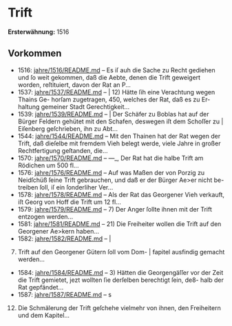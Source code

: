 # Trift

**Ersterwähnung:** 1516

## Vorkommen
- 1516: [jahre/1516/README.md](../jahre/1516/README.md) – Es iſ auh die Sache zu Recht gediehen und ſo weit
gekommen, daß die Aebte, denen die Trift geweigert worden,
reſtituiert, davon der Rat an P...
- 1537: [jahre/1537/README.md](../jahre/1537/README.md) – | 12) Hätte ſih eine Verachtung wegen Thains Ge-
horſam zugetragen, 450, welches der Rat, daß es zu Er-
haltung gemeiner Stadt Gerechtigkeit...
- 1539: [jahre/1539/README.md](../jahre/1539/README.md) – |
Der Schäfer zu Boblas hat auf der Bürger Feldern
gehütet mit den Schafen, deswegen iſt dem Schoſſer zu |
Eiſenberg geſchrieben, ihn zu Abt...
- 1544: [jahre/1544/README.md](../jahre/1544/README.md) – Mit den Thainen hat der Rat wegen der Trift, daß
dieſelbe mit fremdem Vieh belegt werde, viele Jahre in
großer Rechtfertigung geſtanden, die...
- 1570: [jahre/1570/README.md](../jahre/1570/README.md) – —_, Der Rat hat die halbe Trift am Rödichen um 500 fl...
- 1576: [jahre/1576/README.md](../jahre/1576/README.md) – Auf was Maßen der von Porzig zu Neidſchüß ſeine
Trift gebrauchen, und daß er der Bürger Ae>er nicht be-
treiben ſoll, iſ ein ſonderliher Ver...
- 1578: [jahre/1578/README.md](../jahre/1578/README.md) – Als der Rat das Georgener Vieh verkauft, iſt Georg
von Hoff die Trift um 12 fl...
- 1579: [jahre/1579/README.md](../jahre/1579/README.md) – 7) Der Anger ſollte ihnen mit der Trift entzogen
werden...
- 1581: [jahre/1581/README.md](../jahre/1581/README.md) – 21) Die Freiheiter wollen die Trift auf den Georgener
Ae>kern haben...
- 1582: [jahre/1582/README.md](../jahre/1582/README.md) – |

7) Trift auf den Georgener Gütern ſoll vom Dom- |
fapitel ausfindig gemacht werden...
- 1584: [jahre/1584/README.md](../jahre/1584/README.md) – 3) Hätten die Georgengäſſer vor der Zeit die Trift
gemietet, jezt wollten ſie derſelben berechtigt ſein, de8-
halb der Rat gepfändet...
- 1587: [jahre/1587/README.md](../jahre/1587/README.md) – s

12) Die Schmälerung der Trift geſchehe vielmehr von
ihnen, den Freiheitern und dem Kapitel...
